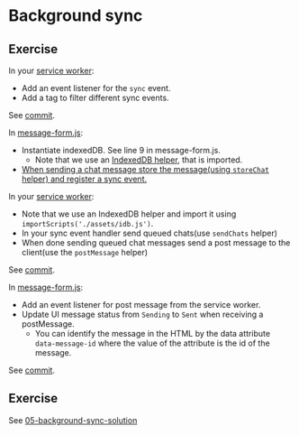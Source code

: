 # Background sync

## Exercise

In your [service worker](src/service-worker.js):

- Add an event listener for the `sync` event.
- Add a tag to filter different sync events.

See [commit](https://github.com/voorhoede/pwa-masterclass-26-01-2018/commit/9583a0e19f12b32c90ff1c602f362a2118db981c).

In [message-form.js](src/components/message-form.js):

- Instantiate indexedDB. See line 9 in message-form.js.
  - Note that we use an [IndexedDB helper](https://github.com/jakearchibald/idb), that is imported.
- [When sending a chat message store the message(using `storeChat` helper) and register a sync event.](https://github.com/voorhoede/pwa-masterclass-26-01-2018/commit/242dcf68c7dda1f667cacd1ec4024dc3a4f781af)

In your [service worker](src/service-worker.js):

- Note that we use an IndexedDB helper and import it using `importScripts('./assets/idb.js')`.
- In your sync event handler send queued chats(use `sendChats` helper)
- When done sending queued chat messages send a post message to the client(use the `postMessage` helper)

See [commit](https://github.com/voorhoede/pwa-masterclass-26-01-2018/commit/e100bfd29a42b7172f7b24697c9c0b8dda009670).

In [message-form.js](src/components/message-form.js):

- Add an event listener for post message from the service worker.
- Update UI message status from `Sending` to `Sent` when receiving a postMessage.
  - You can identify the message in the HTML by the data attribute `data-message-id` where the value of the attribute is the id of the message.

See [commit](https://github.com/voorhoede/pwa-masterclass-26-01-2018/commit/8d3891b90ca21015a6abc507c2b76f67dabb68ea).

## Exercise

See [05-background-sync-solution](https://github.com/voorhoede/pwa-masterclass-26-01-2018/tree/05-background-sync-solution)
